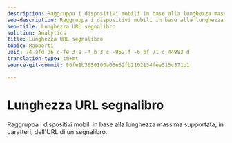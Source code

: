 ```yaml
---
description: Raggruppa i dispositivi mobili in base alla lunghezza massima supportata, in caratteri, dell'URL di un segnalibro.
seo-description: Raggruppa i dispositivi mobili in base alla lunghezza massima supportata, in caratteri, dell'URL di un segnalibro.
seo-title: Lunghezza URL segnalibro
solution: Analytics
title: Lunghezza URL segnalibro
topic: Rapporti
uuid: 74 afd 06 c-fe 3 e -4 b 3 c -952 f -6 bf 71 c 44983 d
translation-type: tm+mt
source-git-commit: 86fe1b3650100a05e52fb2102134fee515c871b1

---
```



# Lunghezza URL segnalibro

Raggruppa i dispositivi mobili in base alla lunghezza massima supportata, in caratteri, dell'URL di un segnalibro.

